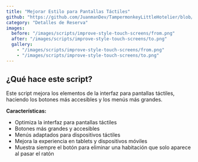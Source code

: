 ```yaml
---
title: "Mejorar Estilo para Pantallas Táctiles"
github: "https://github.com/JuanmanDev/TampermonkeyLittleHotelier/blob/main/frontdesk/reservationDetails/improveStyleForTouchScreens.user.js"
category: "Detalles de Reserva"
images:
  before: "/images/scripts/improve-style-touch-screens/from.png"
  after: "/images/scripts/improve-style-touch-screens/to.png"
  gallery:
    - "/images/scripts/improve-style-touch-screens/from.png"
    - "/images/scripts/improve-style-touch-screens/to.png"
---
```


## ¿Qué hace este script?

Este script mejora los elementos de la interfaz para pantallas táctiles, haciendo los botones más accesibles y los menús más grandes.

**Características:**
- Optimiza la interfaz para pantallas táctiles
- Botones más grandes y accesibles
- Menús adaptados para dispositivos táctiles
- Mejora la experiencia en tablets y dispositivos móviles
- Muestra siempre el botón para eliminar una habitación que solo aparece al pasar el ratón